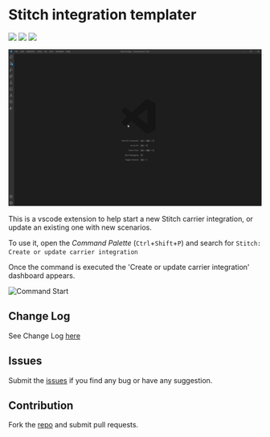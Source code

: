 # Stitch integration templater

[![](https://vsmarketplacebadge.apphb.com/version-short/shipitsmarter.stitch-integration-templater.svg)](https://marketplace.visualstudio.com/items?itemName=shipitsmarter.stitch-integration-templater)
[![](https://vsmarketplacebadge.apphb.com/installs-short/shipitsmarter.stitch-integration-templater.svg)](https://marketplace.visualstudio.com/items?itemName=shipitsmarter.stitch-integration-templater)
[![](https://vsmarketplacebadge.apphb.com/rating-short/shipitsmarter.stitch-integration-templater.svg)](https://marketplace.visualstudio.com/items?itemName=shipitsmarter.stitch-integration-templater)

![Stitch integration templater](https://raw.githubusercontent.com/shipitsmarter/vscode-stitch-integration-templater/main/img/sit-use-gif.gif)

This is a vscode extension to help start a new Stitch carrier integration, or update an existing one with new scenarios.

To use it, open the *Command Palette* (`Ctrl`+`Shift`+`P`) and search for `Stitch: Create or update carrier integration`

Once the command is executed the 'Create or update carrier integration' dashboard appears.

![Command Start](docs/screenshots/command-start-preview.gif)

## Change Log
See Change Log [here](CHANGELOG.md)

## Issues
Submit the [issues](https://github.com/shipitsmarter/vscode-stitch-integration-templater/issues) if you find any bug or have any suggestion.

## Contribution
Fork the [repo](https://github.com/shipitsmarter/vscode-stitch-integration-templater/) and submit pull requests.

